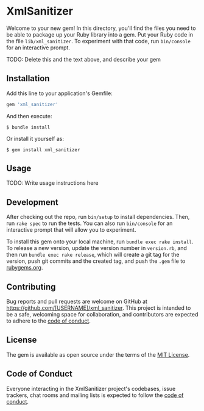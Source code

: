 # XmlSanitizer

Welcome to your new gem! In this directory, you'll find the files you need to be able to package up your Ruby library into a gem. Put your Ruby code in the file `lib/xml_sanitizer`. To experiment with that code, run `bin/console` for an interactive prompt.

TODO: Delete this and the text above, and describe your gem

## Installation

Add this line to your application's Gemfile:

```ruby
gem 'xml_sanitizer'
```

And then execute:

    $ bundle install

Or install it yourself as:

    $ gem install xml_sanitizer

## Usage

TODO: Write usage instructions here

## Development

After checking out the repo, run `bin/setup` to install dependencies. Then, run `rake spec` to run the tests. You can also run `bin/console` for an interactive prompt that will allow you to experiment.

To install this gem onto your local machine, run `bundle exec rake install`. To release a new version, update the version number in `version.rb`, and then run `bundle exec rake release`, which will create a git tag for the version, push git commits and the created tag, and push the `.gem` file to [rubygems.org](https://rubygems.org).

## Contributing

Bug reports and pull requests are welcome on GitHub at https://github.com/[USERNAME]/xml_sanitizer. This project is intended to be a safe, welcoming space for collaboration, and contributors are expected to adhere to the [code of conduct](https://github.com/[USERNAME]/xml_sanitizer/blob/master/CODE_OF_CONDUCT.md).

## License

The gem is available as open source under the terms of the [MIT License](https://opensource.org/licenses/MIT).

## Code of Conduct

Everyone interacting in the XmlSanitizer project's codebases, issue trackers, chat rooms and mailing lists is expected to follow the [code of conduct](https://github.com/[USERNAME]/xml_sanitizer/blob/master/CODE_OF_CONDUCT.md).

